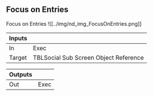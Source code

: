 ## Focus on Entries
Focus on Entries
![[../img/nd_img_FocusOnEntries.png]]

|Inputs||
|--|--|
| In | Exec |
| Target | TBLSocial Sub Screen Object Reference |

|Outputs||
|--|--|
| Out | Exec |
